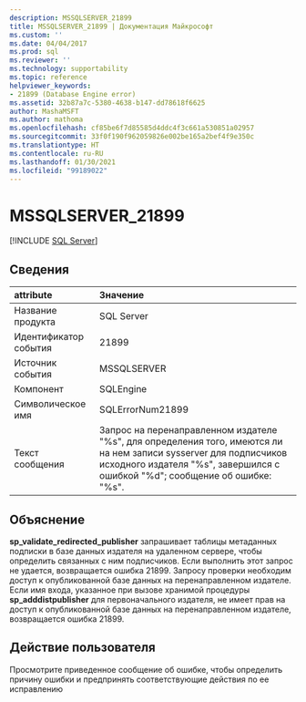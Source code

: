 ```yaml
---
description: MSSQLSERVER_21899
title: MSSQLSERVER_21899 | Документация Майкрософт
ms.custom: ''
ms.date: 04/04/2017
ms.prod: sql
ms.reviewer: ''
ms.technology: supportability
ms.topic: reference
helpviewer_keywords:
- 21899 (Database Engine error)
ms.assetid: 32b87a7c-5380-4638-b147-dd78618f6625
author: MashaMSFT
ms.author: mathoma
ms.openlocfilehash: cf85be6f7d85585d4ddc4f3c661a530851a02957
ms.sourcegitcommit: 33f0f190f962059826e002be165a2bef4f9e350c
ms.translationtype: HT
ms.contentlocale: ru-RU
ms.lasthandoff: 01/30/2021
ms.locfileid: "99189022"
---
```

# <a name="mssqlserver_21899"></a>MSSQLSERVER_21899
 [!INCLUDE [SQL Server](../../includes/applies-to-version/sqlserver.md)]
  
## <a name="details"></a>Сведения  
  
| attribute | Значение |  
| :-------- | :---- |  
|Название продукта|SQL Server|  
|Идентификатор события|21899|  
|Источник события|MSSQLSERVER|  
|Компонент|SQLEngine|  
|Символическое имя|SQLErrorNum21899|  
|Текст сообщения|Запрос на перенаправленном издателе "%s", для определения того, имеются ли на нем записи sysserver для подписчиков исходного издателя "%s", завершился с ошибкой "%d"; сообщение об ошибке: "%s".|  
  
## <a name="explanation"></a>Объяснение  
**sp_validate_redirected_publisher** запрашивает таблицы метаданных подписки в базе данных издателя на удаленном сервере, чтобы определить связанных с ним подписчиков. Если выполнить этот запрос не удается, возвращается ошибка 21899. Запросу проверки необходим доступ к опубликованной базе данных на перенаправленном издателе. Если имя входа, указанное при вызове хранимой процедуры **sp_adddistpublisher** для первоначального издателя, не имеет прав на доступ к опубликованной базе данных на перенаправленном издателе, возвращается ошибка 21899.  
  
## <a name="user-action"></a>Действие пользователя  
Просмотрите приведенное сообщение об ошибке, чтобы определить причину ошибки и предпринять соответствующие действия по ее исправлению  
  
